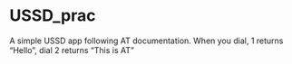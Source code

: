 # USSD_prac
A simple USSD app following AT documentation. When you dial, 1 returns “Hello”, dial 2 returns “This is AT”
